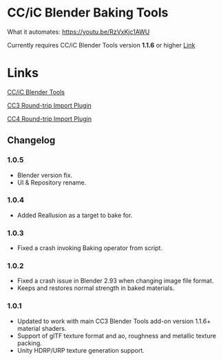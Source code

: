 # CC/iC Blender Baking Tools

What it automates:
https://youtu.be/RzVxKjc1AWU

Currently requires CC/iC Blender Tools version **1.1.6** or higher [Link](https://github.com/soupday/cc_blender_tools)

Links
=====
[CC/iC Blender Tools](https://github.com/soupday/cc_blender_tools)

[CC3 Round-trip Import Plugin](https://github.com/soupday/CC3-Blender-Tools-Plugin)

[CC4 Round-trip Import Plugin](https://github.com/soupday/CC4-Blender-Tools-Plugin)

## Changelog

### 1.0.5
- Blender version fix.
- UI & Repository rename.

### 1.0.4
- Added Reallusion as a target to bake for.

### 1.0.3
- Fixed a crash invoking Baking operator from script.

### 1.0.2
- Fixed a crash issue in Blender 2.93 when changing image file format.
- Keeps and restores normal strength in baked materials.

### 1.0.1
- Updated to work with main CC3 Blender Tools add-on version 1.1.6+ material shaders.
- Support of glTF texture format and ao, roughness and metallic texture packing.
- Unity HDRP/URP texture generation support.